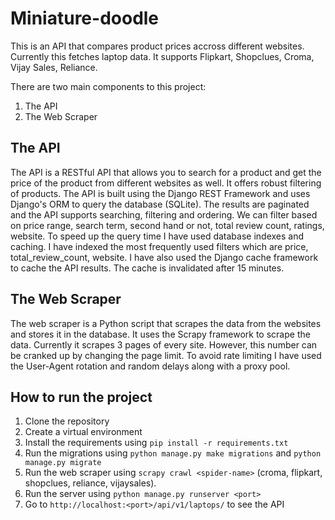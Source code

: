 # Miniature-doodle 

This is an API that compares product prices accross different websites. Currently this fetches laptop data. It supports Flipkart, Shopclues, Croma, Vijay Sales, Reliance.

There are two main components to this project:

1. The API
2. The Web Scraper

## The API

The API is a RESTful API that allows you to search for a product and get the price of the product from different websites as well. It offers robust filtering of products. The API is built using the Django REST Framework and uses Django's ORM to query the database (SQLite). The results are paginated and the API supports searching, filtering and ordering. We can filter based on price range, search term, second hand or not, total review count, ratings, website. To speed up the query time I have used database indexes and caching. I have indexed the most frequently used filters which are price, total_review_count, website. I have also used the Django cache framework to cache the API results. The cache is invalidated after 15 minutes.

## The Web Scraper

The web scraper is a Python script that scrapes the data from the websites and stores it in the database. It uses the Scrapy framework to scrape the data. Currently it scrapes 3 pages of every site. However, this number can be cranked up by changing the page limit. To avoid rate limiting I have used the User-Agent rotation and random delays along with a proxy pool.


## How to run the project

1. Clone the repository
2. Create a virtual environment
3. Install the requirements using `pip install -r requirements.txt`
4. Run the migrations using `python manage.py make migrations` and `python manage.py migrate`
5. Run the web scraper using `scrapy crawl <spider-name>` (croma, flipkart, shopclues, reliance, vijaysales).
6. Run the server using `python manage.py runserver <port>`
7. Go to `http://localhost:<port>/api/v1/laptops/` to see the API

